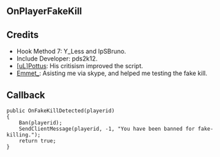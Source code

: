 ## OnPlayerFakeKill ##


## Credits ##
* Hook Method 7: Y_Less and IpSBruno.
* Include Developer: pds2k12.
* [[uL]Pottus](http://forum.sa-mp.com/member.php?u=169807): His critisism improved the script.
* [Emmet_](http://forum.sa-mp.com/member.php?u=73154): Asisting me via skype, and helped me testing the fake kill.

## Callback ##
	
	public OnFakeKillDetected(playerid)
	{
		Ban(playerid);
		SendClientMessage(playerid, -1, "You have been banned for fake-killing.");
		return true;
	}
